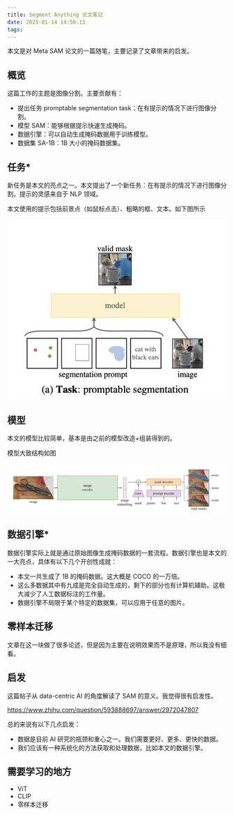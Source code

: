 ```yaml
---
title: Segment Anything 论文笔记
date: 2025-01-14 14:50:13
tags:
---
```


本文是对 Meta SAM 论文的一篇随笔，主要记录了文章带来的启发。

## 概览

这篇工作的主题是图像分割。主要贡献有：

- 提出任务 promptable segmentation task：在有提示的情况下进行图像分割。
- 模型 SAM：能够根据提示快速生成掩码。
- 数据引擎：可以自动生成掩码数据用于训练模型。
- 数据集 SA-1B：1B 大小的掩码数据集。

## 任务*

新任务是本文的亮点之一。本文提出了一个新任务：在有提示的情况下进行图像分割。提示的灵感来自于 NLP 领域。

本文使用的提示包括前景点（如鼠标点击）、粗略的框、文本。如下图所示

![](145013/image.png)

## 模型

本文的模型比较简单，基本是由之前的模型改造+组装得到的。

模型大致结构如图

![alt text](145013/image-1.png)

## 数据引擎*

数据引擎实际上就是通过原始图像生成掩码数据的一套流程。数据引擎也是本文的一大亮点，具体有以下几个开创性成就：

- 本文一共生成了 1B 的掩码数据。这大概是 COCO 的一万倍。
- 这么多数据其中有九成是完全自动生成的，剩下的部分也有计算机辅助。这极大减少了人工数据标注的工作量。
- 数据引擎不局限于某个特定的数据集，可以应用于任意的图片。

## 零样本迁移

文章在这一块做了很多论述，但是因为主要在说明效果而不是原理，所以我没有细看。

## 启发

这篇帖子从 data-centric AI 的角度解读了 SAM 的意义。我觉得很有启发性。

https://www.zhihu.com/question/593888697/answer/2972047807

总的来说有以下几点启发：
- 数据是目前 AI 研究的瓶颈和重心之一。我们需要更好、更多、更快的数据。
- 我们应该有一种系统化的方法获取和处理数据，比如本文的数据引擎。

## 需要学习的地方

- ViT
- CLIP
- 零样本迁移